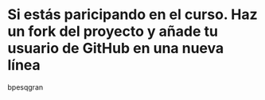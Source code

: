 # Si estás paricipando en el curso. Haz un fork del proyecto y añade tu usuario de GitHub en una nueva línea

bpesqgran
